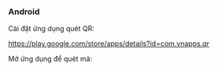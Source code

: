 ### Android
Cài đặt ứng dụng quét QR:

https://play.google.com/store/apps/details?id=com.vnapps.qr

Mở ứng dụng để quét mã:
